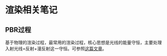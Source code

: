 # 渲染相关笔记

## PBR过程

基于物理的渲染过程，最常用的渲染过程，核心思想是光线的能量守恒，主要处理入射光线=反射+漫反射这一守恒。可参照[这篇文章](https://www.jianshu.com/p/d2c97d0646d5?open_source=weibo_search)。



